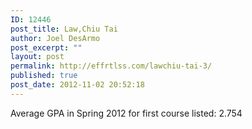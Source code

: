```yaml
---
ID: 12446
post_title: Law,Chiu Tai
author: Joel DesArmo
post_excerpt: ""
layout: post
permalink: http://effrtlss.com/lawchiu-tai-3/
published: true
post_date: 2012-11-02 20:52:18
---
```

<p>Average GPA in Spring 2012 for first course listed: 2.754</p>